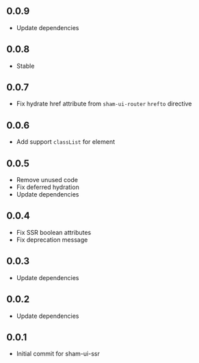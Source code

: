 ## 0.0.9
* Update dependencies

## 0.0.8
* Stable

## 0.0.7
* Fix hydrate href attribute from `sham-ui-router` `hrefto` directive

## 0.0.6
* Add support `classList` for element

## 0.0.5
* Remove unused code
* Fix deferred hydration
* Update dependencies

## 0.0.4
* Fix SSR boolean attributes
* Fix deprecation message

## 0.0.3 
* Update dependencies

## 0.0.2 
* Update dependencies

## 0.0.1 
* Initial commit for sham-ui-ssr
